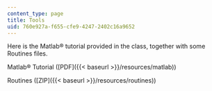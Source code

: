 ```yaml
---
content_type: page
title: Tools
uid: 760e927a-f655-cfe9-4247-2402c16a9652
---
```


Here is the Matlab® tutorial provided in the class, together with some Routines files.

Matlab® Tutorial ([PDF]({{< baseurl >}}/resources/matlab))

Routines ([ZIP]({{< baseurl >}}/resources/routines))